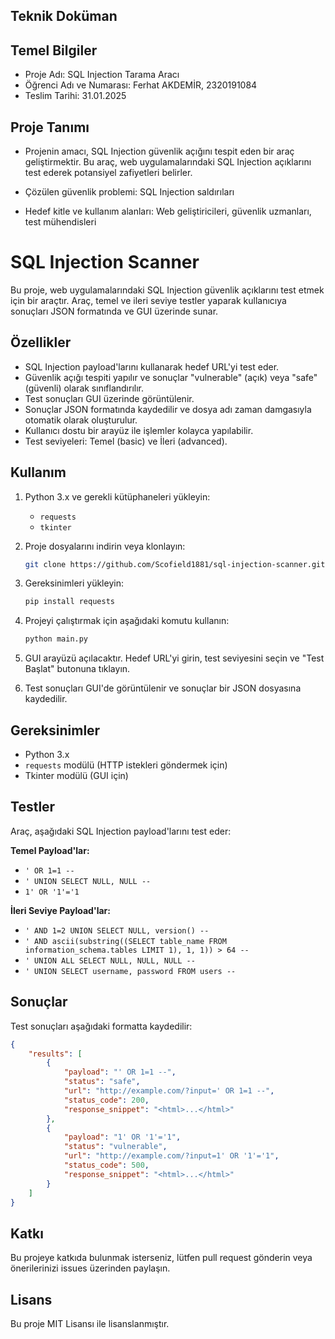 ## Teknik Doküman

## Temel Bilgiler
- Proje Adı: SQL Injection Tarama Aracı
- Öğrenci Adı ve Numarası: Ferhat AKDEMİR, 2320191084
- Teslim Tarihi: 31.01.2025

## Proje Tanımı
- Projenin amacı, SQL Injection güvenlik açığını tespit eden bir araç geliştirmektir. Bu araç, web uygulamalarındaki SQL Injection açıklarını test ederek potansiyel zafiyetleri belirler.

- Çözülen güvenlik problemi: SQL Injection saldırıları
- Hedef kitle ve kullanım alanları: Web geliştiricileri, güvenlik uzmanları, test mühendisleri

# SQL Injection Scanner

Bu proje, web uygulamalarındaki SQL Injection güvenlik açıklarını test etmek için bir araçtır. Araç, temel ve ileri seviye testler yaparak kullanıcıya sonuçları JSON formatında ve GUI üzerinde sunar.

## Özellikler

- SQL Injection payload'larını kullanarak hedef URL'yi test eder.
- Güvenlik açığı tespiti yapılır ve sonuçlar "vulnerable" (açık) veya "safe" (güvenli) olarak sınıflandırılır.
- Test sonuçları GUI üzerinde görüntülenir.
- Sonuçlar JSON formatında kaydedilir ve dosya adı zaman damgasıyla otomatik olarak oluşturulur.
- Kullanıcı dostu bir arayüz ile işlemler kolayca yapılabilir.
- Test seviyeleri: Temel (basic) ve İleri (advanced).

## Kullanım

1. Python 3.x ve gerekli kütüphaneleri yükleyin:
   - `requests`
   - `tkinter`

2. Proje dosyalarını indirin veya klonlayın:
   ```bash
   git clone https://github.com/Scofield1881/sql-injection-scanner.git
   ```

3. Gereksinimleri yükleyin:
   ```bash
   pip install requests
   ```

4. Projeyi çalıştırmak için aşağıdaki komutu kullanın:
   ```bash
   python main.py
   ```

5. GUI arayüzü açılacaktır. Hedef URL'yi girin, test seviyesini seçin ve "Test Başlat" butonuna tıklayın.

6. Test sonuçları GUI'de görüntülenir ve sonuçlar bir JSON dosyasına kaydedilir.

## Gereksinimler

- Python 3.x
- `requests` modülü (HTTP istekleri göndermek için)
- Tkinter modülü (GUI için)

## Testler

Araç, aşağıdaki SQL Injection payload'larını test eder:

**Temel Payload'lar:**
- `' OR 1=1 --`
- `' UNION SELECT NULL, NULL --`
- `1' OR '1'='1`

**İleri Seviye Payload'lar:**
- `' AND 1=2 UNION SELECT NULL, version() --`
- `' AND ascii(substring((SELECT table_name FROM information_schema.tables LIMIT 1), 1, 1)) > 64 --`
- `' UNION ALL SELECT NULL, NULL, NULL --`
- `' UNION SELECT username, password FROM users --`

## Sonuçlar

Test sonuçları aşağıdaki formatta kaydedilir:

```json
{
    "results": [
        {
            "payload": "' OR 1=1 --",
            "status": "safe",
            "url": "http://example.com/?input=' OR 1=1 --",
            "status_code": 200,
            "response_snippet": "<html>...</html>"
        },
        {
            "payload": "1' OR '1'='1",
            "status": "vulnerable",
            "url": "http://example.com/?input=1' OR '1'='1",
            "status_code": 500,
            "response_snippet": "<html>...</html>"
        }
    ]
}
```

## Katkı

Bu projeye katkıda bulunmak isterseniz, lütfen pull request gönderin veya önerilerinizi issues üzerinden paylaşın.

## Lisans

Bu proje MIT Lisansı ile lisanslanmıştır.
